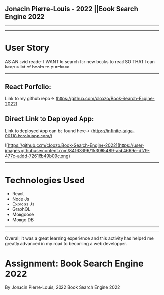 
## Jonacin Pierre-Louis - 2022 ||Book Search Engine 2022
---
---
# User Story
AS AN avid reader
I WANT to search for new books to read
SO THAT I can keep a list of books to purchase

---


## React Porfolio: 
Link to my github repo-> (https://github.com/cloozo/Book-Search-Engine-2022)
## Direct Link to Deployed App: 
Link to deployed App can be found here-> (https://infinite-taiga-99118.herokuapp.com/)


![https://github.com/cloozo/Book-Search-Engine-2022](https://user-images.githubusercontent.com/84163696/153095489-a5b4669e-df79-477c-addd-72616b49b09c.png)


---
# Technologies Used
- React
- Node Js
- Express Js
- GraphQL
- Mongoose
- Mongo DB


---
---
 Overall, it was a great learning experience and this activity has helped me greatly advanced in my road to becoming a web developper.
# Assignment: Book Search Engine 2022

By Jonacin Pierre-Louis, 2022
Book Search Engine 2022

